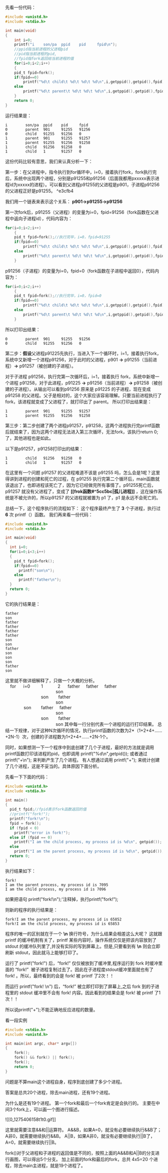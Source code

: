 
先看一份代码：
```c
#include <unistd.h>
#include <stdio.h>

int main(void)
{
	int i=0;
	printf("i	 son/pa	 ppid	 pid	 fpid\n");
	//ppid指当前进程的父进程pid
	//pid指当前进程的pid,
	//fpid指fork返回给当前进程的值
	for(i=0;i<2;i++)
	{
	pid_t fpid=fork();
	if(fpid==0)
		printf("%d\t child\t %d\t %d\t %d\n",i,getppid(),getpid(),fpid);
	else
		printf("%d\t parent\t %d\t %d\t %d\n",i,getppid(),getpid(),fpid);
	}
	return 0;
}
```

运行结果是：  
```
i        son/pa  ppid    pid     fpid
0        parent  901     91255   91256
0        child   91255   91256   0
1        parent  901     91255   91257
1        parent  91255   91256   91258
1        child   91256   91258   0
1        child   1       91257   0
```

这份代码比较有意思，我们来认真分析一下：  

第一步：在父进程中，指令执行到for循环中，i=0，接着执行fork，fork执行完后，系统中出现两个进程，分别是p91255和p91256（后面我都用pxxxxx表示进程id为xxxxx的进程）。可以看到父进程p91255的父进程是p901，子进程p91256的父进程正好是p91255。 ^e3cfb4

我们用一个链表来表示这个关系： **p901->p91255->p91256**

第一次fork后，p91255（父进程）的变量为i=0，fpid=91256（fork函数在父进程中返向子进程id），代码内容为：

```c
for(i=0;i<2;i++)
	{
	pid_t fpid=fork();//执行完毕，i=0，fpid=91255
	if(fpid==0)
		printf("%d\t child\t %d\t %d\t %d\n",i,getppid(),getpid(),fpid);
	else
		printf("%d\t parent\t %d\t %d\t %d\n",i,getppid(),getpid(),fpid);
	}
```

p91256（子进程）的变量为i=0，fpid=0（fork函数在子进程中返回0），代码内容为：

```c
for(i=0;i<2;i++)
	{
	pid_t fpid=fork();//执行完毕，i=0，fpid=0
	if(fpid==0)
		printf("%d\t child\t %d\t %d\t %d\n",i,getppid(),getpid(),fpid);
	else
		printf("%d\t parent\t %d\t %d\t %d\n",i,getppid(),getpid(),fpid);
	}
```

所以打印出结果：
```
0        parent  901     91255   91256
0        child   91255   91256   0
```

第二步：**假设**父进程p91225先执行，当进入下一个循环时，i=1，接着执行fork，系统中又新增一个进程p91256，对于此时的父进程，p901 **->** p91255（当前进程）**->** p91257（被创建的子进程）。

对于子进程 p91256，执行完第一次循环后，i=1，接着执行 fork，系统中新增一个进程 p91258，对于此进程，p91225 **->** p91256（当前进程）**->** p91258（被创建的子进程）。从输出可以看到p91256 原来是 p91225 的子进程，现在变成 p91258 的父进程。父子是相对的，这个大家应该容易理解。只要当前进程执行了 fork，该进程就变成了父进程了，就打印出了 parent。
所以打印出结果是：
```
1        parent  901     91255   91257
1        parent  91255   91256   91258
```

第三步：第二步创建了两个进程p91257，p91258，这两个进程执行完printf函数后就结束了，因为这两个进程无法进入第三次循环，无法fork，该执行return 0;了，其他进程也是如此。

以下是p91257，p91258打印出的结果：
```
1        child   91256   91258   0
1        child   1       91257   0
```

在这里有一个问题 p91257 的父进程难道不该是 p91255 吗，怎么会是1呢？这里得讲到进程的创建和死亡的过程，在 p91255 执行完第二个循环后，main函数就该退出了，也即进程该死亡了，因为它已经做完所有事情了。p91255死亡后，p91257 就没有父进程了，变成了 **[[frok函数#^5cc5bc|孤儿进程]]** ，这在操作系统是不被允许的，所以p91257 的父进程就被置为 p1 了，p1 是永远不会死亡的。

总结一下，这个程序执行的流程如下：
这个程序最终产生了 **3** 个子进程，执行过 **6** 次 printf（）函数。
我们再来看一份代码：

```c
#include <unistd.h>
#include <stdio.h>

int main(void)
{
  int i=0;
  for(i=0;i<3;i++)
  {
    pid_t fpid=fork();
    if(fpid==0)
      printf("son\n");
    else
      printf("father\n");
  }
  return 0;
}
```

它的执行结果是：
```
father
son
father
father
father
father
son
son
father
son
son
son
father
son
```

这里就不做详细解释了，只做一个大概的分析。  
    for      i=0         1            2
              father     father     father  
                                            son  
                             son        father  
                                             son  
               son        father     father  
                                             son  
                              son        father  
                                             son
其中每一行分别代表一个进程的运行打印结果。
总结一下规律，对于这种N次循环的情况，执行printf函数的次数为2*（1+2+4+……+2N-1）次，创建的子进程数为1+2+4+……+2N-1个。

同时，如果想测一下一个程序中到底创建了几个子进程，最好的方法就是调用printf函数打印该进程的pid，也即调用 printf("%d\\n",getpid()); 
或者通过 printf("+\\n"); 来判断产生了几个进程。
有人想通过调用 printf("+"); 来统计创建了几个进程，这是不妥当的。具体原因下面分析。

先看一下下面的代码：
```c
#include <unistd.h>
#include <stdio.h>

int main()
{
  pid_t fpid;//fpid表示fork函数返回的值
  //printf("fork!");
  printf("fork!\n");
  fpid = fork();
  if (fpid < 0)
    printf("error in fork!");
  else if (fpid == 0)
    printf("I am the child process, my process id is %d\n", getpid());
  else
    printf("I am the parent process, my process id is %d\n", getpid());  
  return 0;
}
```
执行结果如下：
```
fork!
I am the parent process, my process id is 7095
I am the child process, my process id is 7096
```

如果把语句 printf("fork!\\n");'注释掉，执行printf("fork!"); 

则新的程序的执行结果是：  
```
fork!I am the parent process, my process id is 65852
fork!I am the child process, my process id is 65853
```

程序的唯一的区别就在于一个 **\\n** 换行符号，为什么结果会相差这么大呢？
这就跟 printf 的缓冲机制有关了，printf 某些内容时，操作系统仅仅是把该内容放到了 stdout 的缓冲队列里了,并没有实际的写到屏幕上。但是,只要看到有 **\\n** 则会立即刷新 stdout，因此就马上能够打印了。

运行了 printf("fork!") 后，“fork!” 仅仅被放到了缓冲里,程序运行到 fork 时缓冲里面的 “fork!”  被子进程复制过去了。因此在子进程度stdout缓冲里面就也有了 fork! 。所以，最终看到的会是 fork! 被 printf 了2次！！

而运行 printf("fork! \\n") 后，“fork!” 被立即打印到了屏幕上,之后 fork 到的子进程里的 stdout 缓冲里不会有 fork! 内容。因此看到的结果会是 fork! 被 printf 了1次！！

所以说printf("+");不能正确地反应进程的数量。

看一段实例
```c
#include <stdio.h>
#include <unistd.h>

int main(int argc, char* argv[])
{
    fork();
    fork() && fork() || fork();
    fork();
    return 0;
}
```

问题是不算main这个进程自身，程序到底创建了多少个进程。 

答案是总共20个进程，除去main进程，还有19个进程。 

为什么是还有19个进程。 
第一个fork和最后一个fork肯定是会执行的。 
主要在中间3个fork上，可以画一个图进行描述。 

![[0_1275406158t1t0.gif]]

这里就需要注意&&和||运算符。
A&&B，如果A=0，就没有必要继续执行&&B了；A非0，就需要继续执行&&B。
A||B，如果A非0，就没有必要继续执行||B了，A=0，就需要继续执行||B。

fork()对于父进程和子进程的返回值是不同的，按照上面的A&&B和A||B的分支进行画图，可以得出5个分支。
加上前面的fork和最后的fork，总共 4x5=20 个进程，除去main主进程，就是19个进程了。